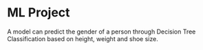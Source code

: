 # ML Project
A model can predict the gender of a person through Decision Tree Classification based on height, weight and shoe size.
